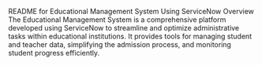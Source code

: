 README for Educational Management System Using ServiceNow
Overview
The Educational Management System is a comprehensive platform developed using ServiceNow to streamline and optimize administrative tasks within educational institutions. It provides tools for managing student and teacher data, simplifying the admission process, and monitoring student progress efficiently.

